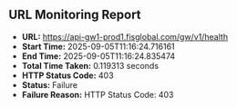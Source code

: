 ## URL Monitoring Report

- **URL:** https://api-gw1-prod1.fisglobal.com/gw/v1/health
- **Start Time:** 2025-09-05T11:16:24.716161
- **End Time:** 2025-09-05T11:16:24.835474
- **Total Time Taken:** 0.119313 seconds
- **HTTP Status Code:** 403
- **Status:** Failure
- **Failure Reason:** HTTP Status Code: 403
